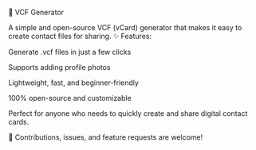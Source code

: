 📇 VCF Generator

A simple and open-source VCF (vCard) generator that makes it easy to create contact files for sharing.
✨ Features:

Generate .vcf files in just a few clicks

Supports adding profile photos

Lightweight, fast, and beginner-friendly

100% open-source and customizable

Perfect for anyone who needs to quickly create and share digital contact cards.

🔗 Contributions, issues, and feature requests are welcome!
